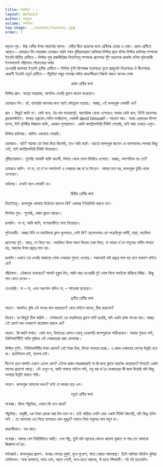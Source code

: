 ```yaml
---
title: মহাবিদ্যা - ১
layout: default
author: পরশুরাম
volume: গড্ডলিকা
top-image: ../assets/tuntuni.jpg
order: 7
---
```

বক্তৃতা-গৃহ। উচ্চ বেদীর উপর আচার্যের আসন। বেদীর নীচে ছাত্রদের 
জন্য শ্রেণীবদ্ধ চেয়ার ও বেঞ্চ। 
প্রথম শ্রেণীতে আছেন – 
হোমরাও সিং 		মহারাজা 
চোমরাও আলি 	   নবাব 
খুদীন্দ্রনারায়ণ 	  জমিদার 
মিস্টার গ্র্যাব 	 বণিক 
মিস্টার হাউলার 	  সম্পাদক 
ইত্যাদি 
দ্বিতীয় শ্রেণীতে – 
মিস্টার গুহা 		রাজনীতিজ্ঞ 
নিতাইবাবু 			সম্পাদক 
প্রফেসার গুঁই 		অধ্যাপক 
রূপচাঁদ 			বণিক 
লুটবেহারী 			ইনসলভেন্ট 
গাঁট্টালাল 			গেঁড়াতলার সর্দার  
তেওয়ারী 			জমাদার 
ইত্যাদি 
তৃতীয় শ্রেণীতে – 
মিস্টার গুপ্টা 		 বিশেষজ্ঞ 
সরেশচন্দ্র 	    	নূতন গ্রাজুয়েট 
নিরেশচন্দ্র 		ঐ
দীনেশচন্দ্র 		কেরানী 
ইত্যাদি 
চতুর্থ শ্রেণীতে –
পাঁচুমিয়া 			মজুর 
গবেশ্বর 		  মাষ্টার 
কাঙালীচরণ 		নিষ্কর্মা 
আরও অনেক লোক 

<p style="text-align: center;">প্রথম শ্রেণীর কথা</p>
মিস্টার গ্রাব। হ্যাল্লো মহারাজা, আপনিও দেখছি ক্লাসে জয়েন করেছেন। 

হোমরাও সিং। হ্যাঁ, ব্যাপারটা জানবার জন্য বড়ই কৌতূহল হয়েছে। আচ্ছা, এই জগদ্‌গুরু লোকটি কে? 

গ্রাব । কিছুই জানি না। কেউ বলে, এঁর নাম ভ্যাণ্ডারলুট, আমেরিকা থেকে এসেছেন; আবার কেউ বলে, ইনিই প্রফেসার ফ্রাঙ্কেনস্টাইন। ফাদার ওব্রায়েন সেদিন বলছিলেন, লোকটি devil himself – শয়তান স্বয়ং। অথচ রেভারেণ্ড ফিগস্ বলেন, ইনি পৃথিবীর বিজ্ঞতম ব্যক্তি, একজন সুপারম্যান। একটা কমপ্লিমেন্টারি টিকিট পেয়েছি, তাই মজা দেখতে এলুম। 

মিস্টার হাউলার। আমিও একখানা পেয়েছি। 

হোমরাও। বটে? আমরা তো টাকা দিয়ে কিনেছি, তাও অতি কষ্টে। হয়তো জগদ্‌গুরু জানেন যে আপনাদের শেখবার কিছু নেই, তাই কমপ্লিমেন্টারি টিকিট দিয়েছেন। 

খুদীন্দ্রনারায়ণ। শুনেছি লোকটি নাকি বাঙালী, বিলাত থেকে ভোল ফিরিয়ে এসেছে। আচ্ছা, বলশেভিক নয় তো? 

চোমরাও আলি। না না, তা হ'লে গভর্নমেন্ট এ লেক্‌চার বন্ধ ক'রে দিতেন। আমার মনে হয়, জগদ্‌গুরু তুর্কি থেকে এসেছেন। 

হাউলার। দেখাই যাবে লোকটি কে। 


<p style="text-align: center;">দ্বিতীয় শ্রেণীর কথা</p>
নিতাইবাবু। জগদ্‌গুরু কোথায় উঠেছেন জানেন কি? একবার ইন্টারভিউ করতে যাব। 

মিসটার গুহা। শুনেছি, বেঙ্গল ক্লাবে আছেন ৷ 

রূপচাঁদ। না না, আমি জানি, পগেয়াপটিতে বাসা নিয়েছেন। 

লুটবেহারী। আচ্ছা উনি যে মহাবিদ্যার ক্লাস খুলেছেন, সেটা কি? ছেলেবেলায় তো পড়েছিলুম কালী, তারা, মহাবিদ্যা 

প্রফেসার গুই। আরে, সে বিদ্যা নয়। মহাবিদ্যা কিনা সকল বিদ্যার সেরা বিদ্যা, যা আয়ত্ত হ'লে মানুষের অসীম ক্ষমতা হয়, সকলের উপর প্রভুত্ব লাভ হয় ৷ 

রূপচাঁদ ৷ এখানে তো দেখছি হাজারো লোক লেকচার শুনতে এসেছে। সকলেরই যদি প্রভুত্ব লাভ হয় তবে ফরমাশ খাটবে কে? 

গাঁট্টালাল। এইজন্যে ভাবছেন? আপনি হুকুম দিন, আমি আর তেওয়ারী দুই দোস্ত মিলে সবাইকে হাঁকিয়ে দিচ্ছি। কিছু পান খেতে দেবেন –

তেওয়ারি। না – না, এখন গণ্ডগোল বাধিও না,  – সাহেবরা রয়েছেন ৷ 

<p style="text-align: center;">তৃতীয় শ্রেণীর কথা</p> 
সরেশ। আপনিও বুঝি এই বৎসর পাস করেছেন? কোন্ লাইনে যাবেন, ঠিক করলেন? 

নিরেশ। তা কিছুই ঠিক করিনি । সেইজন্যই তো মহাবিদ্যার ক্লাসে ভর্তি হয়েছি, যদি একটা রাস্তা পাওয়া যায়। আচ্ছা এই কোর্স অভ লেকচার্স আয়োজন করলে কে? 

সরেশ। কি জানি মশায়। কেউ বলে, বিলাতের কোনও দয়ালু ক্রোরপতি জগদ্গুরুকে পাঠিয়েছেন। আবার শুনতে পাই, ইউনিভার্সিটিই নাকি লুকিয়ে এই লেকচারের খরচ যোগাচ্ছে। 

মিস্টার গুপ্টা। ইউনিভার্সিটির টাকা কোথা? যেই টাকা দিক, মিথ্যে অপব্যয় হচ্ছে। এ রকম লেকচারে দেশের উন্নতি হবে না। ক্যাপিট্যাল চাই, ব্যাবসা চাই। 

দীনেশ৷ তবে আপনি এখানে এলেন কেন? এইসব রাজা-মহারাজারাই বা কি জন্য ক্লাসে অ্যাটেণ্ড করেছেন? নিশ্চয়ই একটা লাভের প্রত্যাশা আছে। এই দেখুন না, আমি সামান্য মাইনে পাই, তবু ধার ক'রে লেকচারের ফী জমা দিয়েছি যদি কিছু অবস্থার উন্নতি করতে পারি। 
 
সরেশ। জগদগুরু আসবেন কখন? ঘণ্টা যে কাবার হয়ে এল। 

<p style="text-align: center;">চতুর্থ শ্রেণীর কথা</p>

গবেশ্বর। কিহে পাঁচুমিয়া, এখানে কি মনে করে? 

পাঁচুমিয়া। বাবুজী, এক টাকা রোজে আর দিন চলে না। তাই থারিয়া-লোটা বেচে একটা টিকিট কিনেছি, যদি কিছু হদিস পাই । তা আপনারা এত পিছে বসেছেন কেন হুজুর? সামনে গিয়ে বাবুদের সাথ বসুন না। 

কাঙালীচরণ। ভয় করে। 

গবেশ্বর। আমরা বেশ নিরিবিলিতে আছি। দেখ পাঁচু, তুমি যদি বক্তৃতার কোনও জায়গা বুঝতে না পার তো আমাকে জিজ্ঞাসা ক'রো। 

ঘন্টাধ্বনি। জগদগুরুর প্রবেশ। মাথায় সোনার মুকুট, মুখে মুখোশ, গায়ে গেরুয়া আলখাল্লা। তিনি আসিয়া বহির্বাস খুলিয়া ফেলিলেন। মাথা কামানো, গায়ে তেল, পরনে লেংটি, ডান-হাতে বরাভয়, বাঁ হাতে সিঁদকাটি। পট্ পট্ হাততালি।
